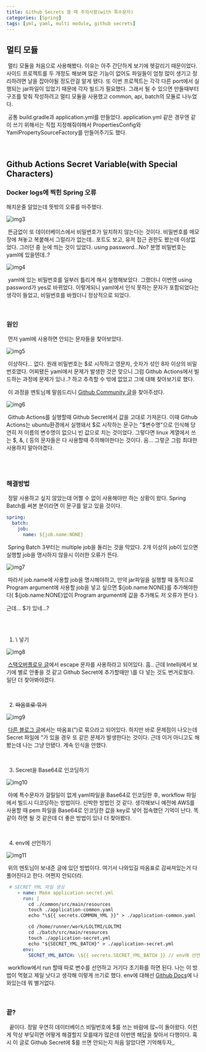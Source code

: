 ```yaml
---
title: Github Secrets 쓸 때 주의사항(with 특수문자)
categories: [Spring]
tags: [yml, yaml, multi module, github secrets]
---
```


## 멀티 모듈

&nbsp;멀티 모듈을 처음으로 사용해봤다. 이유는 아주 간단하게 보기에 헷갈리기 때문이었다. 사이드 프로젝트를 두 개정도 해보며 많은 기능이 없어도 파일들이 엄청 많이 생기고 정리하려면 날을 잡아야될 정도란걸 알게 됐다. 또 이번 프로젝트는 각각 다른 port에서 실행되는 jar파일이 있었기 때문에 각자 빌드가 필요했다. 그래서 될 수 있으면 만들때부터 구조를 맞춰 작성하려고 멀티 모듈을 사용했고 common, api, batch의 모듈로 나누었다.   

&nbsp;공통 build.gradle과 application.yml를 만들었다. application.yml 같은 경우엔 같이 쓰기 위해서는 직접 지정해줘야해서 PropertiesConfig와 YamlPropertySourceFactory를 만들어주기도 했다.

<br>

## Github Actions Secret Variable(with Special Characters)

### Docker logs에 찍힌 Spring 오류

 해치운줄 알았는데 뜻밖의 오류를 마주했다.
 
 ![img3](/assets/img/2024-10-13-yaml-properties/img3.png)

&nbsp;뜬금없이 또 데이터베이스에서 비밀번호가 일치하지 않는다는 것이다. 비밀번호를 메모장에 쳐놓고 복붙해서 그럴리가 없는데.. 포트도 보고, 유저 접근 권한도 봤는데 이상없었다. 그러던 중 눈에 띄는 것이 있었다. using password...No? 분명 비밀번호는 yaml에 있을텐데..? 

![img4](/assets/img/2024-10-13-yaml-properties/img4.png)

&nbsp;yaml에 있는 비밀번호를 일부러 틀리게 해서 실행해보았다. 그랬더니 이번엔 using password가 yes로 바뀌었다. 이렇게되니 yaml에서 인식 못하는 문자가 포함되었다는 생각이 들었고, 비밀번호를 바꿨더니 정상적으로 되었다.

<br>

### 원인

&nbsp;먼저 yaml에 사용하면 안되는 문자들을 찾아보았다.

![img5](/assets/img/2024-10-13-yaml-properties/img5.png)

&nbsp;이상하다... 없다. 원래 비밀번호는 $로 시작하고 영문자, 숫자가 섞인 8자 이상의 비밀번호였다. 어찌됐든 yaml에서 문제가 발생한 것은 맞으니 그럼 Github Actions에서 빌드하는 과정에 문제가 있나..? 하고 추측할 수 밖에 없었고 그에 대해 찾아보기로 했다. 

&nbsp;이 과정을 멘토님께 말씀드리니 [Github Community 글](https://github.com/orgs/community/discussions/25651)을 찾아주셨다.

![img6](/assets/img/2024-10-13-yaml-properties/img6.png)

&nbsp;Github Actions를 실행할때 Github Secret에서 값을 고대로 가져온다. 이때 Github Actions는 ubuntu환경에서 실행돼서 $로 시작하는 문구는 "$변수명"으로 인식해 당연히 저 이름의 변수명이 없으니 빈 값으로 치는 것이었다. 그렇다면 linux 계열에서 쓰는 $, &, ( 등의 문자들은 다 사용할때 주의해야한다는 것이다. 음... 그렇군 그럼 최대한 사용하지 말아야겠다.

<br>
<br>

### 해결방법

&nbsp;정말 사용하고 싶지 않았는데 어쩔 수 없이 사용해야만 하는 상황이 왔다. Spring Batch를 써본 분이라면 이 문구를 알고 있을 것이다.

```yaml
spring:
  batch:
    job:
      name: ${job.name:NONE}
```

&nbsp;Spring Batch 3부터는 multiple job을 돌리는 것을 막았다. 2개 이상의 job이 있으면 실행할 job을 명시하지 않을시 이러한 오류가 뜬다.

![img7](/assets/img/2024-10-13-yaml-properties/img7.png)

&nbsp;따라서 job.name에 사용할 job을 명시해야하고, 만약 jar파일을 실행할 때 동적으로 Program argument에 사용할 job을 넣고 싶으면 ${job.name:NONE}를 추가해야한다( ${job.name:NONE}없이 Program argument에 값을 추가해도 저 오류가 뜬다 ). 

근데... $가 있네...?

<br>
<br>

1. \ 넣기

![img8](/assets/img/2024-10-13-yaml-properties/img8.png)

&nbsp;[스택오버플로우 글](https://stackoverflow.com/questions/77605186/special-characters-in-github-actions-workflow-secret-are-not-being-preserved)에서 escape 문자를 사용하라고 되어있다. 흠.. 근데 Intellij에서 보기에 별로 안좋을 것 같고 Github Secret에 추가할때만 \를 다 넣는 것도 번거로웠다. 일단 더 찾아봐야겠다.

<br>

2. ~~따옴표로 묶기~~

![img9](/assets/img/2024-10-13-yaml-properties/img9.png)

&nbsp;[다른 블로그 글](https://www.ssw.com.au/rules/handle-special-characters-on-github/)에서는 따옴표(")로 묶으라고 되어있다. 하지만 바로 문제점이 나오는데 Secret 파일에 "가 있을 경우 또 같은 문제가 발생한다는 것이다. 근데 이거 아니고도 해봤는데 나는 그냥 안됐다. 계속 인식을 안했다.

<br>

3. Secret을 Base64로 인코딩하기
 
 ![img10](/assets/img/2024-10-13-yaml-properties/img10.png)

&nbsp;아예 특수문자가 걸릴일이 없게 yaml파일을 Base64로 인코딩한 후, workflow 파일에서 빌드시 디코딩하는 방법이다. 신박한 방법인 것 같다. 생각해보니 예전에 AWS를 사용할 때 pem 파일을 Base64로 인코딩한 값을 key로 넣어 접속했던 기억이 난다. 똑같이 하면 될 것 같은데 더 좋은 방법이 있나 더 찾아봤다.

<br>

4. env에 선언하기

 ![img11](/assets/img/2024-10-13-yaml-properties/img11.png)

&nbsp;위의 멘토님이 보내준 글에 있던 방법이다. 여기서 나와있길 따옴표로 감싸져있는거 다 풀어진다고 한다. 어쩐지 안되더라. 

```yaml
 # SECRET_YML 파일 생성
    - name: Make application-secret.yml
      run: |
        cd ./common/src/main/resources
        touch ./application-common.yaml
        echo "\${{ secrets.COMMON_YML }}" > ./application-common.yaml

        cd /home/runner/work/LOLTMI/LOLTMI
        cd ./batch/src/main/resources
        touch ./application-secret.yml
        echo "${SECRET_YML_BATCH}" > ./application-secret.yml
      env:
        SECRET_YML_BATCH: \${{ secrets.SECRET_YML_BATCH }} // env에 선언
```

&nbsp;workflow에서 run 할때 따로 변수를 선언하고 거기다 초기화를 하면 된다. 나는 이 방법이 먹혔고 제일 낫다고 생각해 이렇게 쓰기로 했다. env에 대해선 [Github Docs](https://docs.github.com/en/actions/writing-workflows/workflow-syntax-for-github-actions#env)에 나와있는데 뭐 별거없다.

<br>

### 끝?

 &nbsp; 끝이다. 정말 우연히 데이터베이스 비밀번호에 $를 쓰는 바람에 많~이 돌아왔다. 이런게 막상 부딪히면 어떻게 해결할지 모를때가 많은데 이번엔 해답을 찾아서 다행이다. 혹시 이 글로 Github Secret에 $를 쓰면 안되는지 처음 알았다면 기억해두자,,
